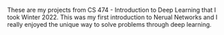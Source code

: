 These are my projects from CS 474 - Introduction to Deep Learning that I took Winter 2022. This was my first introduction to Nerual Networks and I really enjoyed the unique way to solve problems through deep learning. 
